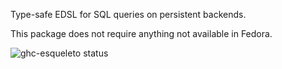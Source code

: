 Type-safe EDSL for SQL queries on persistent backends. 

This package does not require anything not available in Fedora.

![ghc-esqueleto status](https://copr.fedorainfracloud.org/coprs/g/weldr/bdcs-haskell-deps/package/ghc-esqueleto/status_image/last_build.png)
